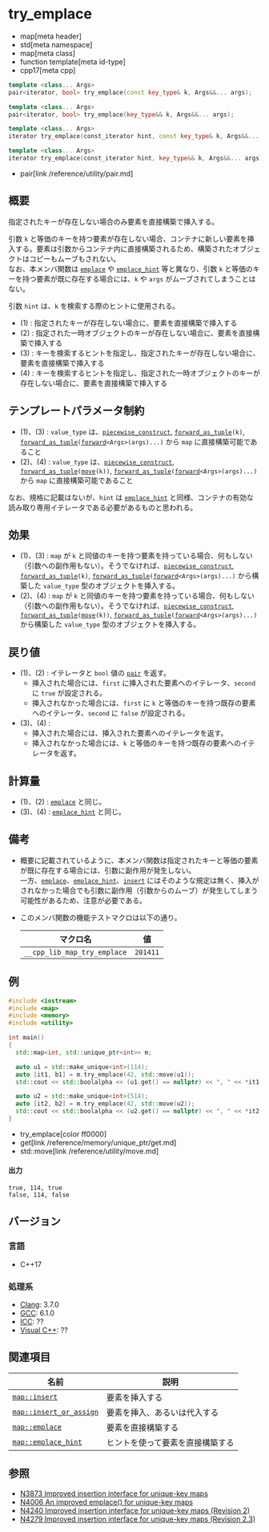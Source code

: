 # try_emplace
* map[meta header]
* std[meta namespace]
* map[meta class]
* function template[meta id-type]
* cpp17[meta cpp]

```cpp
template <class... Args>
pair<iterator, bool> try_emplace(const key_type& k, Args&&... args);            // (1)

template <class... Args>
pair<iterator, bool> try_emplace(key_type&& k, Args&&... args);                 // (2)

template <class... Args>
iterator try_emplace(const_iterator hint, const key_type& k, Args&&... args);   // (3)

template <class... Args>
iterator try_emplace(const_iterator hint, key_type&& k, Args&&... args);        // (4)
```
* pair[link /reference/utility/pair.md]

## 概要
指定されたキーが存在しない場合のみ要素を直接構築で挿入する。

引数 `k` と等価のキーを持つ要素が存在しない場合、コンテナに新しい要素を挿入する。要素は引数からコンテナ内に直接構築されるため、構築されたオブジェクトはコピーもムーブもされない。  
なお、本メンバ関数は [`emplace`](emplace.md) や [`emplace_hint`](emplace_hint.md) 等と異なり、引数 `k` と等価のキーを持つ要素が既に存在する場合には、`k` や `args` がムーブされてしまうことはない。

引数 `hint` は、`k` を検索する際のヒントに使用される。

- (1) : 指定されたキーが存在しない場合に、要素を直接構築で挿入する
- (2) : 指定された一時オブジェクトのキーが存在しない場合に、要素を直接構築で挿入する
- (3) : キーを検索するヒントを指定し、指定されたキーが存在しない場合に、要素を直接構築で挿入する
- (4) : キーを検索するヒントを指定し、指定された一時オブジェクトのキーが存在しない場合に、要素を直接構築で挿入する


## テンプレートパラメータ制約
- (1)、(3) : `value_type` は、[`piecewise_construct`](/reference/utility/piecewise_construct_t.md), [`forward_as_tuple`](/reference/tuple/forward_as_tuple.md)`(k)`, [`forward_as_tuple`](/reference/tuple/forward_as_tuple.md)`(`[`forward`](/reference/utility/forward.md)`<Args>(args)...)` から `map` に直接構築可能であること
- (2)、(4) : `value_type` は、[`piecewise_construct`](/reference/utility/piecewise_construct_t.md), [`forward_as_tuple`](/reference/tuple/forward_as_tuple.md)`(`[`move`](/reference/utility/move.md)`(k))`, [`forward_as_tuple`](/reference/tuple/forward_as_tuple.md)`(`[`forward`](/reference/utility/forward.md)`<Args>(args)...)` から `map` に直接構築可能であること

なお、規格に記載はないが、`hint` は [`emplace_hint`](emplace_hint.md) と同様、コンテナの有効な読み取り専用イテレータである必要があるものと思われる。


## 効果
- (1)、(3) : `map` が `k` と同値のキーを持つ要素を持っている場合、何もしない（引数への副作用もない）。そうでなければ、[`piecewise_construct`](/reference/utility/piecewise_construct_t.md), [`forward_as_tuple`](/reference/tuple/forward_as_tuple.md)`(k)`, [`forward_as_tuple`](/reference/tuple/forward_as_tuple.md)`(`[`forward`](/reference/utility/forward.md)`<Args>(args)...)` から構築した `value_type` 型のオブジェクトを挿入する。
- (2)、(4) : `map` が `k` と同値のキーを持つ要素を持っている場合、何もしない（引数への副作用もない）。そうでなければ、[`piecewise_construct`](/reference/utility/piecewise_construct_t.md), [`forward_as_tuple`](/reference/tuple/forward_as_tuple.md)`(`[`move`](/reference/utility/move.md)`(k))`, [`forward_as_tuple`](/reference/tuple/forward_as_tuple.md)`(`[`forward`](/reference/utility/forward.md)`<Args>(args)...)` から構築した `value_type` 型のオブジェクトを挿入する。


## 戻り値
- (1)、(2) : イテレータと `bool` 値の [`pair`](/reference/utility/pair.md) を返す。
    - 挿入された場合には、`first` に挿入された要素へのイテレータ、`second` に `true` が設定される。
    - 挿入されなかった場合には、`first` に `k` と等価のキーを持つ既存の要素へのイテレータ、`second` に `false` が設定される。
- (3)、(4) :
    - 挿入された場合には、挿入された要素へのイテレータを返す。
    - 挿入されなかった場合には、`k` と等価のキーを持つ既存の要素へのイテレータを返す。


## 計算量
- (1)、(2) : [`emplace`](emplace.md) と同じ。
- (3)、(4) : [`emplace_hint`](emplace_hint.md) と同じ。


## 備考
- 概要に記載されているように、本メンバ関数は指定されたキーと等価の要素が既に存在する場合には、引数に副作用が発生しない。  
    一方、[`emplace`](emplace.md)、[`emplace_hint`](emplace_hint.md)、[`insert`](insert.md) にはそのような規定は無く、挿入がされなかった場合でも引数に副作用（引数からのムーブ）が発生してしまう可能性があるため、注意が必要である。

- このメンバ関数の機能テストマクロは以下の通り。  

    | マクロ名                    | 値       |
    |-----------------------------|----------|
    | `__cpp_lib_map_try_emplace` | `201411` |



## 例
```cpp example
#include <iostream>
#include <map>
#include <memory>
#include <utility>

int main()
{
  std::map<int, std::unique_ptr<int>> m;

  auto u1 = std::make_unique<int>(114);
  auto [it1, b1] = m.try_emplace(42, std::move(u1));
  std::cout << std::boolalpha << (u1.get() == nullptr) << ", " << *it1->second << ", " << b1 << '\n';

  auto u2 = std::make_unique<int>(514);
  auto [it2, b2] = m.try_emplace(42, std::move(u2));
  std::cout << std::boolalpha << (u2.get() == nullptr) << ", " << *it2->second << ", " << b2 << '\n';
}
```
* try_emplace[color ff0000]
* get[link /reference/memory/unique_ptr/get.md]
* std::move[link /reference/utility/move.md]

#### 出力
```
true, 114, true
false, 114, false
```


## バージョン
### 言語
- C++17

### 処理系
- [Clang](/implementation.md#clang): 3.7.0
- [GCC](/implementation.md#gcc): 6.1.0
- [ICC](/implementation.md#icc): ??
- [Visual C++](/implementation.md#visual_cpp): ??


## 関連項目

| 名前                                           | 説明                                       |
|------------------------------------------------|--------------------------------------------|
| [`map::insert`](insert.md)                     | 要素を挿入する                             |
| [`map::insert_or_assign`](insert_or_assign.md) | 要素を挿入、あるいは代入する               |
| [`map::emplace`](emplace.md)                   | 要素を直接構築する                         |
| [`map::emplace_hint`](emplace_hint.md)         | ヒントを使って要素を直接構築する           |


## 参照
- [N3873 Improved insertion interface for unique-key maps](http://www.open-std.org/jtc1/sc22/wg21/docs/papers/2014/n3873.html)
- [N4006 An improved emplace() for unique-key maps](http://www.open-std.org/jtc1/sc22/wg21/docs/papers/2014/n4006.html)
- [N4240 Improved insertion interface for unique-key maps (Revision 2)](http://www.open-std.org/jtc1/sc22/wg21/docs/papers/2014/n4240.html)
- [N4279 Improved insertion interface for unique-key maps (Revision 2.3)](http://www.open-std.org/jtc1/sc22/wg21/docs/papers/2014/n4279.html)
